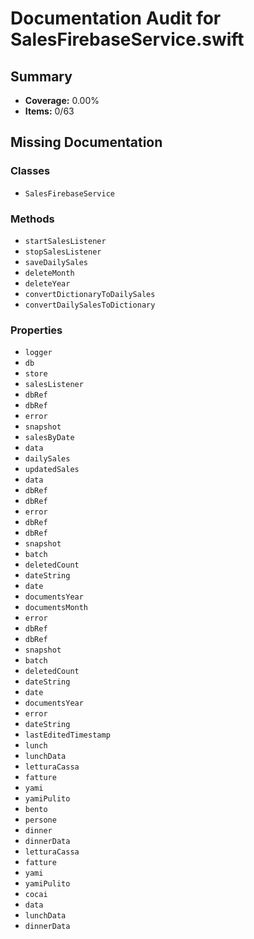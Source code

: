# Documentation Audit for SalesFirebaseService.swift

## Summary

- **Coverage:** 0.00%
- **Items:** 0/63

## Missing Documentation

### Classes
- `SalesFirebaseService`

### Methods
- `startSalesListener`
- `stopSalesListener`
- `saveDailySales`
- `deleteMonth`
- `deleteYear`
- `convertDictionaryToDailySales`
- `convertDailySalesToDictionary`

### Properties
- `logger`
- `db`
- `store`
- `salesListener`
- `dbRef`
- `dbRef`
- `error`
- `snapshot`
- `salesByDate`
- `data`
- `dailySales`
- `updatedSales`
- `data`
- `dbRef`
- `dbRef`
- `error`
- `dbRef`
- `dbRef`
- `snapshot`
- `batch`
- `deletedCount`
- `dateString`
- `date`
- `documentsYear`
- `documentsMonth`
- `error`
- `dbRef`
- `dbRef`
- `snapshot`
- `batch`
- `deletedCount`
- `dateString`
- `date`
- `documentsYear`
- `error`
- `dateString`
- `lastEditedTimestamp`
- `lunch`
- `lunchData`
- `letturaCassa`
- `fatture`
- `yami`
- `yamiPulito`
- `bento`
- `persone`
- `dinner`
- `dinnerData`
- `letturaCassa`
- `fatture`
- `yami`
- `yamiPulito`
- `cocai`
- `data`
- `lunchData`
- `dinnerData`
